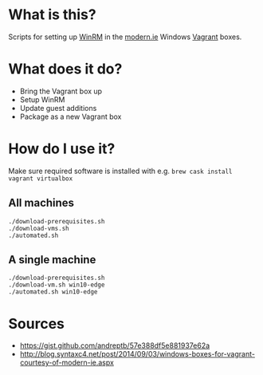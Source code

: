 # What is this?

Scripts for setting up [WinRM](https://msdn.microsoft.com/en-us/library/windows/desktop/aa384426%28v=vs.85%29.aspx) in the [modern.ie](https://modern.ie/) Windows [Vagrant](https://www.vagrantup.com/) boxes.

# What does it do?

* Bring the Vagrant box up
* Setup WinRM
* Update guest additions
* Package as a new Vagrant box

# How do I use it?

Make sure required software is installed with e.g.
`brew cask install vagrant virtualbox`

## All machines
    
    ./download-prerequisites.sh
    ./download-vms.sh
    ./automated.sh

## A single machine

    ./download-prerequisites.sh
    ./download-vm.sh win10-edge
    ./automated.sh win10-edge

# Sources

* https://gist.github.com/andreptb/57e388df5e881937e62a
* http://blog.syntaxc4.net/post/2014/09/03/windows-boxes-for-vagrant-courtesy-of-modern-ie.aspx
